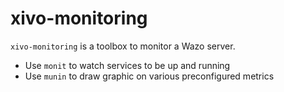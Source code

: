# xivo-monitoring

`xivo-monitoring` is a toolbox to monitor a Wazo server.

* Use `monit` to watch services to be up and running
* Use `munin` to draw graphic on various preconfigured metrics
